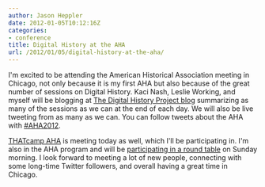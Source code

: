 ```yaml
---
author: Jason Heppler
date: 2012-01-05T10:12:16Z
categories:
- conference
title: Digital History at the AHA
url: /2012/01/05/digital-history-at-the-aha/
---
```


I'm excited to be attending the American Historical Association meeting in Chicago, not only because it is my first AHA but also because of the great number of sessions on Digital History. Kaci Nash, Leslie Working, and myself will be blogging at [The Digital History Project blog](https://digitalhistory.wordpress.com/) summarizing as many of the sessions as we can at the end of each day. We will also be live tweeting from as many as we can. You can follow tweets about the AHA with [#AHA2012](https://twitter.com/#!/search/%23aha2012).

[THATcamp AHA](http://aha2012.thatcamp.org/) is meeting today as well, which I'll be participating in. I'm also in the AHA program and will be [participating in a round table](http://aha.confex.com/aha/2012/webprogram/Session6779.html) on Sunday morning. I look forward to meeting a lot of new people, connecting with some long-time Twitter followers, and overall having a great time in Chicago.
